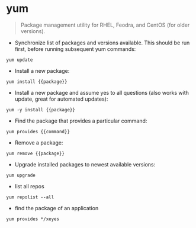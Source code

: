 # yum

> Package management utility for RHEL, Feodra, and CentOS (for older versions).

- Synchronize list of packages and versions available. This should be run first, before running subsequent yum commands:

`yum update`

- Install a new package:

`yum install {{package}}`

- Install a new package and assume yes to all questions (also works with update, great for automated updates):

`yum -y install {{package}}`

- Find the package that provides a particular command:

`yum provides {{command}}`

- Remove a package:

`yum remove {{package}}`

- Upgrade installed packages to newest available versions:

`yum upgrade`
- list all repos

`yum repolist --all`


- find the package of an application

`yum provides */xeyes`



